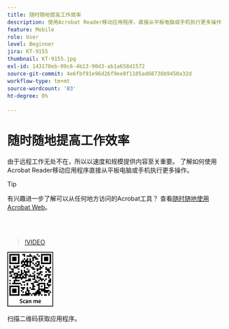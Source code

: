 ```yaml
---
title: 随时随地提高工作效率
description: 使用Acrobat Reader移动应用程序，直接从平板电脑或手机执行更多操作
feature: Mobile
role: User
level: Beginner
jira: KT-9155
thumbnail: KT-9155.jpg
exl-id: 143170eb-09c6-4b13-90d3-ab1a658d1572
source-git-commit: 4e6fbf91e96d26f9ee8f1105ad68738b9450a32d
workflow-type: tm+mt
source-wordcount: '83'
ht-degree: 0%

---
```


# 随时随地提高工作效率

由于远程工作无处不在，所以以速度和规模提供内容至关重要。 了解如何使用Acrobat Reader移动应用程序直接从平板电脑或手机执行更多操作。

>[!TIP]
>
>有兴趣进一步了解可以从任何地方访问的Acrobat工具？ 查看[随时随地使用Acrobat Web](acrobatweb.md)。

<br> 

>[!VIDEO](https://video.tv.adobe.com/v/347144?quality=12&learn=on&hidetitle=true&captions=chi_hans)

![二维码](../assets/Acrobatqrcode.jpg)

扫描二维码获取应用程序。
